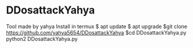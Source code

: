 # DDosattackYahya
Tool made by yahya
Install in termux 
$ apt update
$ apt upgrade
$git clone https://github.com/yahya5654/DDosattackYahya
$cd DDosattackYahya.py
python2 DDosattackYahya.py
